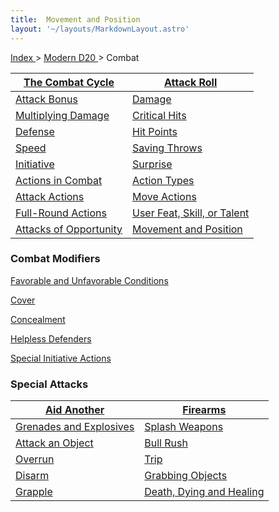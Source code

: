 ```yaml
---
title:  Movement and Position 
layout: '~/layouts/MarkdownLayout.astro'
---
```


[ Index ](/) > [ Modern D20 ](/modern.d20.srd) > Combat

| [ The Combat Cycle ](/modern.d20.srd/combat/combat.cycle) | [ Attack Roll ](/modern.d20.srd/combat/attack.roll) |
|---|---|
| [ Attack Bonus ](/modern.d20.srd/combat/attack.bonus) | [ Damage ](/modern.d20.srd/combat/damage) |
| [ Multiplying Damage ](/modern.d20.srd/combat/multiplying.damage) | [ Critical Hits ](/modern.d20.srd/combat/critical.hits) |
| [ Defense ](/modern.d20.srd/combat/defense) | [ Hit Points ](/modern.d20.srd/combat/hit.points) |
| [ Speed ](/modern.d20.srd/combat/speed) | [ Saving Throws ](/modern.d20.srd/combat/saving.throws) |
| [ Initiative ](/modern.d20.srd/combat/initiative) | [ Surprise ](/modern.d20.srd/combat/surprise) |
| [ Actions in Combat ](/modern.d20.srd/combat/actions.in.combat) | [ Action Types ](/modern.d20.srd/combat/action.types) |
| [ Attack Actions ](/modern.d20.srd/combat/attack.actions) | [ Move Actions ](/modern.d20.srd/combat/move.actions) |
| [ Full-Round Actions ](/modern.d20.srd/combat/full.round.actions) | [ User Feat, Skill, or Talent ](/modern.d20.srd/combat/use.feat.skill.talent) |
| [ Attacks of Opportunity ](/modern.d20.srd/combat/attacks.of.opportunity) | [ Movement and Position ](/modern.d20.srd/combat/movement.and.position) |
###  Combat Modifiers

[ Favorable and Unfavorable Conditions](/modern.d20.srd/combat/favorable.unfavorable.conditions)

[ Cover ](/modern.d20.srd/combat/cover)

[ Concealment ](/modern.d20.srd/combat/concealment)

[ Helpless Defenders ](/modern.d20.srd/combat/helpless.defenders)

[ Special Initiative Actions](/modern.d20.srd/combat/special.initiative.actions)

###  Special Attacks

| [ Aid Another ](/modern.d20.srd/combat/aid.another) | [ Firearms ](/modern.d20.srd/combat/firearms) |
|---|---|
| [ Grenades and Explosives ](/modern.d20.srd/combat/grenades.explosives) | [ Splash Weapons ](/modern.d20.srd/combat/splash.weapons) |
| [ Attack an Object ](/modern.d20.srd/combat/attack.an.object) | [ Bull Rush ](/modern.d20.srd/combat/bull.rush) |
| [ Overrun ](/modern.d20.srd/combat/overrun) | [ Trip ](/modern.d20.srd/combat/trip) |
| [ Disarm ](/modern.d20.srd/combat/disarm) | [ Grabbing Objects ](/modern.d20.srd/combat/grabbing.objects) |
| [ Grapple ](/modern.d20.srd/combat/grapple) | [ Death, Dying and Healing ](/modern.d20.srd/combat/death.dying.healing) |

